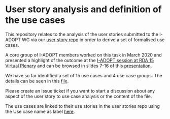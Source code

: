 # User story analysis and definition of the use cases 
This repository relates to the analysis of the user stories submitted to the I-ADOPT WG via our [user story repo](https://github.com/i-adopt/users_stories/) in order to derive a set of formalised use cases.

A core group of I-ADOPT members worked on this task in March 2020 and presented a highlight of the outcome at the [I-ADOPT session at RDA 15 Virtual Plenary](https://www.rd-alliance.org/group/vocabulary-services-ig-interoperable-descriptions-observable-property-terminology-wg-i-adopt-0) and can be browsed in slides 7-16 of this [presentation](https://docs.google.com/presentation/d/1u5iKwnTJdSpExJdrLR-xE2Cv3x3mGY-yM6kNc1xEav4/edit#slide=id.g713d01d5e9_2_45).

We have so far identified a set of 15 use cases and 4 use case groups. The details can be seen in this [file](https://github.com/i-adopt/usecase_analysis/blob/master/use_case_groups.csv).

Please create an issue ticket if you want to start a discussion about any aspect of the user story to use case analysis or the content of the file.

The use cases are linked to their use stories in the user stories repo using the Use case name as label [here](https://github.com/i-adopt/users_stories/issues). 
